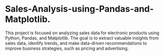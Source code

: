 # Sales-Analysis-using-Pandas-and-Matplotlib.
This project is focused on analyzing sales data for electronic products using Python, Pandas, and Matplotlib. The goal is to extract valuable insights from sales data, identify trends, and make data-driven recommendations to improve business strategies, such as pricing and advertising.
